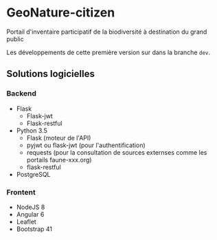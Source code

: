 # GeoNature-citizen
Portail d'inventaire participatif de la biodiversité à destination du grand public

Les développements de cette première version sur dans la branche `dev`.

## Solutions logicielles

### Backend

* Flask
  * Flask-jwt
  * Flask-restful
* Python 3.5
  * Flask (moteur de l'API)
  * pyjwt ou flask-jwt (pour l'authentification)
  * requests (pour la consultation de sources externses comme les portails faune-xxx.org)
  * flask-restful
* PostgreSQL

### Frontent

* NodeJS 8
* Angular 6
* Leaflet
* Bootstrap 41


